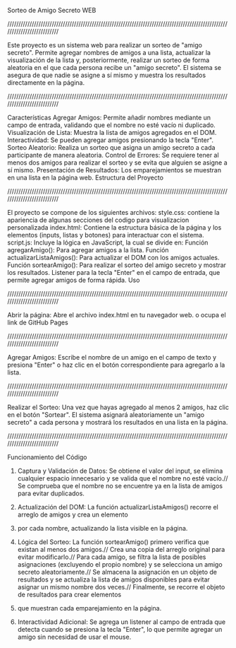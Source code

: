 Sorteo de Amigo Secreto WEB

//////////////////////////////////////////////////////////////////////////////////////////////////////////////////////////


Este proyecto es un sistema web para realizar un sorteo de "amigo secreto". 
Permite agregar nombres de amigos a una lista, actualizar la visualización de la lista y, posteriormente, 
realizar un sorteo de forma aleatoria en el que cada persona recibe un "amigo secreto". 
El sistema se asegura de que nadie se asigne a sí mismo y muestra los resultados directamente en la página.

//////////////////////////////////////////////////////////////////////////////////////////////////////////////////////////

Características
Agregar Amigos: Permite añadir nombres mediante un campo de entrada, validando que el nombre no esté vacío ni duplicado.
Visualización de Lista: Muestra la lista de amigos agregados en el DOM.
Interactividad: Se pueden agregar amigos presionando la tecla "Enter".
Sorteo Aleatorio: Realiza un sorteo que asigna un amigo secreto a cada participante de manera aleatoria.
Control de Errores: Se requiere tener al menos dos amigos para realizar el sorteo y se evita que alguien se asigne a sí mismo.
Presentación de Resultados: Los emparejamientos se muestran en una lista en la página web.
Estructura del Proyecto


//////////////////////////////////////////////////////////////////////////////////////////////////////////////////////////


El proyecto se compone de los siguientes archivos:
style.css: contiene la apariencia de algunas secciones del codigo para visualizacion personalizada
index.html: Contiene la estructura básica de la página y los elementos (inputs, listas y botones) para interactuar con el sistema.
script.js: Incluye la lógica en JavaScript, la cual se divide en:
Función agregarAmigo(): Para agregar amigos a la lista.
Función actualizarListaAmigos(): Para actualizar el DOM con los amigos actuales.
Función sortearAmigo(): Para realizar el sorteo del amigo secreto y mostrar los resultados.
Listener para la tecla "Enter" en el campo de entrada, que permite agregar amigos de forma rápida.
Uso


//////////////////////////////////////////////////////////////////////////////////////////////////////////////////////////



Abrir la página:
Abre el archivo index.html en tu navegador web.
o ocupa el link de GitHub Pages

//////////////////////////////////////////////////////////////////////////////////////////////////////////////////////////

Agregar Amigos:
Escribe el nombre de un amigo en el campo de texto y presiona "Enter" o haz clic en el botón correspondiente para agregarlo a la lista.

//////////////////////////////////////////////////////////////////////////////////////////////////////////////////////////

Realizar el Sorteo:
Una vez que hayas agregado al menos 2 amigos, haz clic en el botón "Sortear".
El sistema asignará aleatoriamente un "amigo secreto" a cada persona y mostrará los resultados en una lista en la página.

//////////////////////////////////////////////////////////////////////////////////////////////////////////////////////////


Funcionamiento del Código
1. Captura y Validación de Datos: 
Se obtiene el valor del input, se elimina cualquier espacio innecesario y se valida que el nombre no esté vacío.//
Se comprueba que el nombre no se encuentre ya en la lista de amigos para evitar duplicados.

2. Actualización del DOM: 
La función actualizarListaAmigos() recorre el arreglo de amigos y crea un elemento <li> por cada nombre, actualizando la lista visible en la página.

3. Lógica del Sorteo: 
La función sortearAmigo() primero verifica que existan al menos dos amigos.//
Crea una copia del arreglo original para evitar modificarlo.//
Para cada amigo, se filtra la lista de posibles asignaciones (excluyendo el propio nombre) y se selecciona un amigo secreto aleatoriamente.//
Se almacena la asignación en un objeto de resultados y se actualiza la lista de amigos disponibles para evitar asignar un mismo nombre dos veces.//
Finalmente, se recorre el objeto de resultados para crear elementos <li> que muestran cada emparejamiento en la página.

4. Interactividad Adicional: 
Se agrega un listener al campo de entrada que detecta cuando se presiona la tecla "Enter", lo que permite agregar un amigo sin necesidad de usar el mouse.
